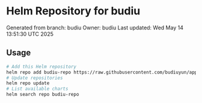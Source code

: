 # Helm Repository for budiu
Generated from branch: budiu
Owner: budiu
Last updated: Wed May 14 13:51:30 UTC 2025

## Usage
```bash
# Add this Helm repository
helm repo add budiu-repo https://raw.githubusercontent.com/budiuyun/appStore/helm-budiu/
# Update repositories
helm repo update
# List available charts
helm search repo budiu-repo
```
